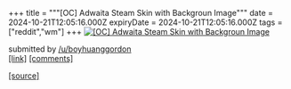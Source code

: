 +++
title = """[OC] Adwaita Steam Skin with Backgroun Image"""
date = 2024-10-21T12:05:16.000Z
expiryDate = 2024-10-21T12:05:16.000Z
tags = ["reddit","wm"]
+++
[![[OC] Adwaita Steam Skin with Backgroun Image](https://b.thumbs.redditmedia.com/UsMHbumME36taA7vqgyrVOoHN7NpLrwAMGVEAxny9uk.jpg "[OC] Adwaita Steam Skin with Backgroun Image")](https://www.reddit.com/r/unixporn/comments/1g8o1hm/oc_adwaita_steam_skin_with_backgroun_image/)

submitted by [/u/boyhuanggordon](https://www.reddit.com/user/boyhuanggordon)  
[\[link\]](https://www.reddit.com/gallery/1g8o1hm) [\[comments\]](https://www.reddit.com/r/unixporn/comments/1g8o1hm/oc_adwaita_steam_skin_with_backgroun_image/)

[[source]](https://www.reddit.com/r/unixporn/comments/1g8o1hm/oc_adwaita_steam_skin_with_backgroun_image/)
